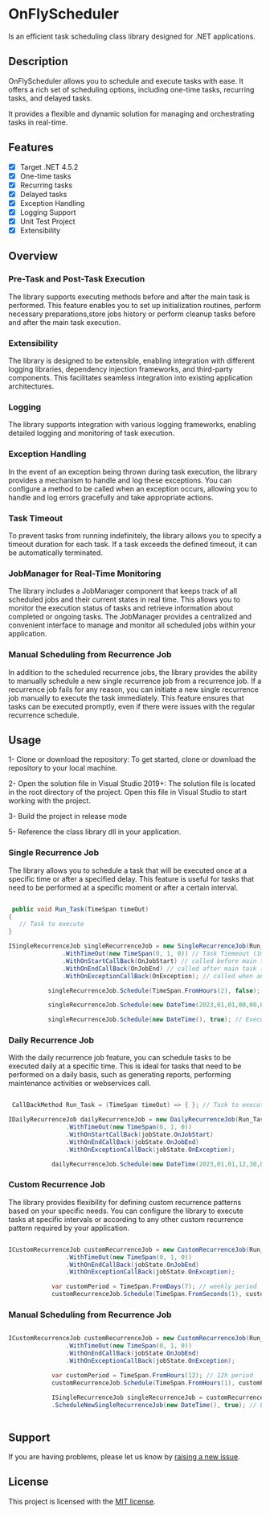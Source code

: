# OnFlyScheduler
Is an efficient task scheduling class library designed for .NET applications. 

## Description
OnFlyScheduler allows you to schedule and execute tasks with ease. It offers a rich set of scheduling options, including one-time tasks, recurring tasks, and delayed tasks.

It provides a flexible and dynamic solution for managing and orchestrating tasks in real-time.

## Features
- [x] Target .NET 4.5.2
- [x] One-time tasks
- [x] Recurring tasks
- [x] Delayed tasks
- [x] Exception Handling
- [x] Logging Support
- [x] Unit Test Project
- [x] Extensibility

## Overview

### Pre-Task and Post-Task Execution
The library supports executing methods before and after the main task is performed. This feature enables you to set up initialization routines, perform necessary preparations,store jobs history or perform cleanup tasks before and after the main task execution.

### Extensibility
 The library is designed to be extensible, enabling integration with different logging libraries, dependency injection frameworks, and third-party components. This facilitates seamless integration into existing application architectures.

### Logging
The library supports integration with various logging frameworks, enabling detailed logging and monitoring of task execution.

### Exception Handling
In the event of an exception being thrown during task execution, the library provides a mechanism to handle and log these exceptions. You can configure a method to be called when an exception occurs, allowing you to handle and log errors gracefully and take appropriate actions. 

### Task Timeout
To prevent tasks from running indefinitely, the library allows you to specify a timeout duration for each task. If a task exceeds the defined timeout, it can be automatically terminated.

### JobManager for Real-Time Monitoring
The library includes a JobManager component that keeps track of all scheduled jobs and their current states in real time. This allows you to monitor the execution status of tasks and retrieve information about completed or ongoing tasks. The JobManager provides a centralized and convenient interface to manage and monitor all scheduled jobs within your application.

### Manual Scheduling from Recurrence Job
 In addition to the scheduled recurrence jobs, the library provides the ability to manually schedule a new single recurrence job from a recurrence job. If a recurrence job fails for any reason, you can initiate a new single recurrence job manually to execute the task immediately. This feature ensures that tasks can be executed promptly, even if there were issues with the regular recurrence schedule.

## Usage

 1- Clone or download the repository: To get started, clone or download the repository to your local machine.
 
 2- Open the solution file in Visual Studio 2019+: The solution file is located in the root directory of the project. Open this file in Visual Studio to start working with the project.
 
 3- Build the project in release mode
 
 5- Reference the class library dll in your application.
 
### Single Recurrence Job

 The library allows you to schedule a task that will be executed once at a specific time or after a specified delay. This feature is useful for tasks that need to be performed at a specific moment or after a certain interval.

 ```csharp

  public void Run_Task(TimeSpan timeOut)
{
    // Task to execute
}

ISingleRecurrenceJob singleRecurrenceJob = new SingleRecurrenceJob(Run_Task, nameof(Run_Task), new ConsoleLogger())
                .WithTimeOut(new TimeSpan(0, 1, 0)) // Task Tiemeout (1min)
                .WithOnStartCallBack(OnJobStart) // called before main task (optional)
                .WithOnEndCallBack(OnJobEnd) // called after main task (optional)
                .WithOnExceptionCallBack(OnException); // called when an exception has been thrown (optional)

            singleRecurrenceJob.Schedule(TimeSpan.FromHours(2), false); // 2 hours delay
 ```

 ```csharp
            singleRecurrenceJob.Schedule(new DateTime(2023,01,01,00,00,00), false); // specific time
 ```
 
 ```csharp
            singleRecurrenceJob.Schedule(new DateTime(), true); // Executes the job immediately
 ```
 
### Daily Recurrence Job

With the daily recurrence job feature, you can schedule tasks to be executed daily at a specific time. This is ideal for tasks that need to be performed on a daily basis, such as generating reports, performing maintenance activities or webservices call.


```csharp

 CallBackMethod Run_Task = (TimeSpan timeOut) => { }; // Task to execute

IDailyRecurrenceJob dailyRecurrenceJob = new DailyRecurrenceJob(Run_Task, nameof(Run_Task), new ConsoleLogger())
                .WithTimeOut(new TimeSpan(0, 1, 0))
                .WithOnStartCallBack(jobState.OnJobStart)
                .WithOnEndCallBack(jobState.OnJobEnd)
                .WithOnExceptionCallBack(jobState.OnException);

            dailyRecurrenceJob.Schedule(new DateTime(2023,01,01,12,30,00)); // specific day time
```

### Custom Recurrence Job

The library provides flexibility for defining custom recurrence patterns based on your specific needs. You can configure the library to execute tasks at specific intervals or according to any other custom recurrence pattern required by your application.

```csharp

ICustomRecurrenceJob customRecurrenceJob = new CustomRecurrenceJob(Run_Task, nameof(Run_Task), new ConsoleLogger())
                .WithTimeOut(new TimeSpan(0, 1, 0))
                .WithOnEndCallBack(jobState.OnJobEnd)
                .WithOnExceptionCallBack(jobState.OnException);

            var customPeriod = TimeSpan.FromDays(7); // weekly period
            customRecurrenceJob.Schedule(TimeSpan.FromSeconds(1), customPeriod);
```

### Manual Scheduling from Recurrence Job

```csharp

ICustomRecurrenceJob customRecurrenceJob = new CustomRecurrenceJob(Run_Task, nameof(Run_Task), new ConsoleLogger())
                .WithTimeOut(new TimeSpan(0, 1, 0))
                .WithOnEndCallBack(jobState.OnJobEnd)
                .WithOnExceptionCallBack(jobState.OnException);

            var customPeriod = TimeSpan.FromHours(12); // 12h period
            customRecurrenceJob.Schedule(TimeSpan.FromHours(1), customPeriod);

            ISingleRecurrenceJob singleRecurrenceJob = customRecurrenceJob
            .ScheduleNewSingleRecurrenceJob(new DateTime(), true); // Executes the job immediately
            
```

## Support
If you are having problems, please let us know by [raising a new issue](https://github.com/fouad-elouad/OnFlyScheduler/issues/new/choose).

## License
This project is licensed with the [MIT license](LICENSE).
